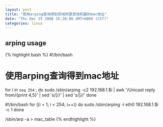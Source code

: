 ```yaml
---
layout: post
title: "使用arping查询得到局域网里其他机器的mac地址"
date: "Thu Dec 25 2008 15:28:00 GMT+0800 (CST)"
categories: linux
---
```


arping usage
-----

{% highlight bash %}
#!/bin/bash
# 使用arping查询得到mac地址

for i in `seq 254` ; do
    sudo /sbin/arping -c2 192.168.1.$i | awk '/Unicast reply from/{print $4,$5}' | sed 's/\[//' | sed 's/\]//'
done

#!/bin/bash
for ((i = 1; i < 254; i++))
do
    sudo /sbin/arping -i eth0 192.168.1.$i -c 1
done

/sbin/arp -a > mac_table
{% endhighlight %}
